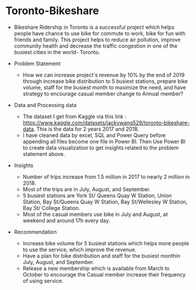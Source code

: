 # Toronto-Bikeshare

 * Bikeshare Ridership in Toronto is a successful project which helps people have chance to use bike for commute to work, bike for fun with friends and family. This project helps to reduce air pollution, improve community health and decrease the traffic congestion in one of the busiest cities in the world- Toronto. 


 * Problem Statement 
   - How we can increase project's revenue by 10% by the end of 2019 through increase bike distribution to 5 busiest stations, prepare bike volume, staff for the busiest month to maximize the need, and have strategy to encourage casual member change to Annual member?


 * Data and Processing data 
   - The dataset I get from Kaggle via this link : https://www.kaggle.com/datasets/jackywang529/toronto-bikeshare-data. This is the data for 2 years 2017 and 2018.
   - I have cleaned data by excel, SQL and Power Query before appending all files become one file in Power BI. Then Use Power BI to create data visualization to get insights related to the problem statement above. 


 * Insights 
   - Number of trips increase from 1.5 million in 2017 to nearly 2 million in 2018. 
   - Most of the trips are in July, August, and September. 
   - 5 busiest stations are York St/ Queens Quay W Station, Union Station, Bay St/Queens Quay W Station, Bay St/Wellesley W Station, Bay St/ College Station. 
   - Most of the casual members use bike in July and August, at weekend and around 17h every day. 


 * Recommendation
   - Increase bike volume for 5 busiest stations which helps more people to use the service, which improve the revenue. 
   - Have a plan for bike distribution and staff for the busiest monthin July, August, and September.
   - Release a new membership which is available from March to October to encourage the Casual member increase their frequency of using service. 
